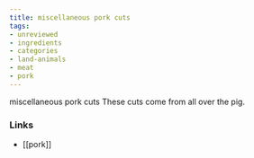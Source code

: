 ```yaml
---
title: miscellaneous pork cuts
tags:
- unreviewed
- ingredients
- categories
- land-animals
- meat
- pork
---
```

miscellaneous pork cuts These cuts come from all over the pig.

### Links

* [[pork]]
